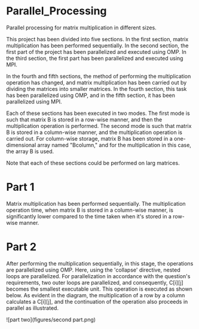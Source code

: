 # Parallel_Processing
Parallel processing for matrix multiplication in different sizes.

This project has been divided into five sections. In the first section, matrix multiplication has been performed sequentially. In the second section, the first part of the project has been parallelized and executed using OMP. In the third section, the first part has been parallelized and executed using MPI. 

In the fourth and fifth sections, the method of performing the multiplication operation has changed, and matrix multiplication has been carried out by dividing the matrices into smaller matrices. In the fourth section, this task has been parallelized using OMP, and in the fifth section, it has been parallelized using MPI.

Each of these sections has been executed in two modes. The first mode is such that matrix B is stored in a row-wise manner, and then the multiplication operation is performed. The second mode is such that matrix B is stored in a column-wise manner, and the multiplication operation is carried out. For column-wise storage, matrix B has been stored in a one-dimensional array named "Bcolumn," and for the multiplication in this case, the array B is used. 

Note that each of these sections could be performed on larg matrices. 

# Part 1
Matrix multiplication has been performed sequentially. The multiplication operation time, when matrix B is stored in a column-wise manner, is significantly lower compared to the time taken when it's stored in a row-wise manner.

# Part 2
After performing the multiplication sequentially, in this stage, the operations are parallelized using OMP. Here, using the 'collapse' directive, nested loops are parallelized. For parallelization in accordance with the question's requirements, two outer loops are parallelized, and consequently, C[i][j] becomes the smallest executable unit. This operation is executed as shown below. As evident in the diagram, the multiplication of a row by a column calculates a C[i][j], and the continuation of the operation also proceeds in parallel as illustrated.

![part two](figures/second part.png)

